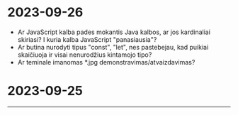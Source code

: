 # 2023-09-26
- Ar JavaScript kalba pades mokantis Java kalbos, ar jos kardinaliai skiriasi? I kuria kalba JavaScript "panasiausia"?
- Ar butina nurodyti tipus "const", "let", nes pastebejau, kad puikiai skaičiuoja ir visai nenurodžius kintamojo tipo?
- Ar teminale imanomas *.jpg demonstravimas/atvaizdavimas?

# 2023-09-25
- ----
